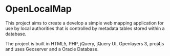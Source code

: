 OpenLocalMap
============

This project aims to create a develop a simple web mapping application for use by local authorities that is controlled by metadata tables stored within a database.

The project is built in HTML5, PHP, jQuery, jQuery UI, Openlayers 3,  proj4js and uses Geoserver and a Oracle Database. 
